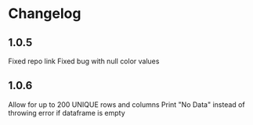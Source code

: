 # Changelog

## 1.0.5
Fixed repo link
Fixed bug with null color values

## 1.0.6
Allow for up to 200 UNIQUE rows and columns
Print "No Data" instead of throwing error if dataframe is empty